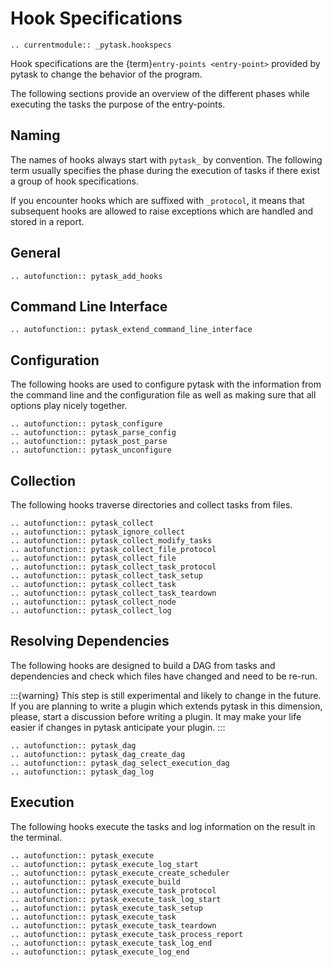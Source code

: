 # Hook Specifications

```{eval-rst}
.. currentmodule:: _pytask.hookspecs
```

Hook specifications are the {term}`entry-points <entry-point>` provided by pytask to
change the behavior of the program.

The following sections provide an overview of the different phases while executing the
tasks the purpose of the entry-points.

## Naming

The names of hooks always start with `pytask_` by convention. The following term usually
specifies the phase during the execution of tasks if there exist a group of hook
specifications.

If you encounter hooks which are suffixed with `_protocol`, it means that subsequent
hooks are allowed to raise exceptions which are handled and stored in a report.

## General

```{eval-rst}
.. autofunction:: pytask_add_hooks
```

## Command Line Interface

```{eval-rst}
.. autofunction:: pytask_extend_command_line_interface
```

## Configuration

The following hooks are used to configure pytask with the information from the command
line and the configuration file as well as making sure that all options play nicely
together.

```{eval-rst}
.. autofunction:: pytask_configure
.. autofunction:: pytask_parse_config
.. autofunction:: pytask_post_parse
.. autofunction:: pytask_unconfigure
```

## Collection

The following hooks traverse directories and collect tasks from files.

```{eval-rst}
.. autofunction:: pytask_collect
.. autofunction:: pytask_ignore_collect
.. autofunction:: pytask_collect_modify_tasks
.. autofunction:: pytask_collect_file_protocol
.. autofunction:: pytask_collect_file
.. autofunction:: pytask_collect_task_protocol
.. autofunction:: pytask_collect_task_setup
.. autofunction:: pytask_collect_task
.. autofunction:: pytask_collect_task_teardown
.. autofunction:: pytask_collect_node
.. autofunction:: pytask_collect_log
```

## Resolving Dependencies

The following hooks are designed to build a DAG from tasks and dependencies and check
which files have changed and need to be re-run.

:::{warning}
This step is still experimental and likely to change in the future. If you are planning
to write a plugin which extends pytask in this dimension, please, start a discussion
before writing a plugin. It may make your life easier if changes in pytask anticipate
your plugin.
:::

```{eval-rst}
.. autofunction:: pytask_dag
.. autofunction:: pytask_dag_create_dag
.. autofunction:: pytask_dag_select_execution_dag
.. autofunction:: pytask_dag_log

```

## Execution

The following hooks execute the tasks and log information on the result in the terminal.

```{eval-rst}
.. autofunction:: pytask_execute
.. autofunction:: pytask_execute_log_start
.. autofunction:: pytask_execute_create_scheduler
.. autofunction:: pytask_execute_build
.. autofunction:: pytask_execute_task_protocol
.. autofunction:: pytask_execute_task_log_start
.. autofunction:: pytask_execute_task_setup
.. autofunction:: pytask_execute_task
.. autofunction:: pytask_execute_task_teardown
.. autofunction:: pytask_execute_task_process_report
.. autofunction:: pytask_execute_task_log_end
.. autofunction:: pytask_execute_log_end
```
